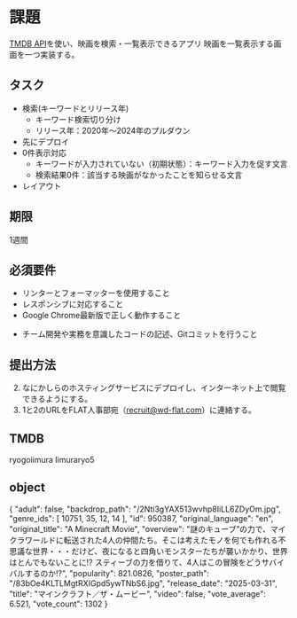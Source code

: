 # 課題
[TMDB API](https://developer.themoviedb.org/reference/intro/getting-started)を使い、映画を検索・一覧表示できるアプリ
映画を一覧表示する画面を一つ実装する。

## タスク
<!-- - APIキーはブラウザに露呈しないように実装すること -->
<!-- - 映画は、以下の要素で構成されるカード型UIを4カラムに並べた一覧表示とする。
    - 映画タイトル
    - サムネイル画像
    - リリース年月日
    - 映画ジャンル（複数表示） -->
<!-- - 追加読み込みボタン(データを20件ずつ追加で読み込み、表示) -->
- 検索(キーワードとリリース年)
    <!-- - キーワード：テキストフィールド -->
    <!-- - キーワード検索中のもっと見るボタン押下 -->
    - キーワード検索切り分け
    - リリース年：2020年〜2024年のプルダウン
- 先にデプロイ
- 0件表示対応
    - キーワードが入力されていない（初期状態）：キーワード入力を促す文言
    - 検索結果0件：該当する映画がなかったことを知らせる文言
- レイアウト

## 期限
1週間

## 必須要件
- リンターとフォーマッターを使用すること
- レスポンシブに対応すること
- Google Chrome最新版で正しく動作すること
<!-- - ソースコードはGitで管理すること -->
- チーム開発や実務を意識したコードの記述、Gitコミットを行うこと

## 提出方法
<!-- 1. ソースコードをGitHubにアップロードする。 -->
2. なにかしらのホスティングサービスにデプロイし、インターネット上で閲覧できるようにする。
3. 1と2のURLをFLAT人事部宛（recruit@wd-flat.com）に連絡する。

## TMDB
ryogoiimura
Iimuraryo5

## object
{
    "adult": false,
    "backdrop_path": "/2Nti3gYAX513wvhp8IiLL6ZDyOm.jpg",
    "genre_ids": [
        10751,
        35,
        12,
        14
    ],
    "id": 950387,
    "original_language": "en",
    "original_title": "A Minecraft Movie",
    "overview": "謎のキューブ”の力で、マイクラワールドに転送された4人の仲間たち。そこは考えたモノを何でも作れる不思議な世界・・・だけど、夜になると四角いモンスターたちが襲いかかり、世界はとんでもないことに!? スティーブの力を借りて、4人はこの冒険をどうサバイバルするのか!?",
    "popularity": 821.0826,
    "poster_path": "/83bOe4KLTLMgtRXIGpd5ywTNbS6.jpg",
    "release_date": "2025-03-31",
    "title": "マインクラフト／ザ・ムービー",
    "video": false,
    "vote_average": 6.521,
    "vote_count": 1302
}
